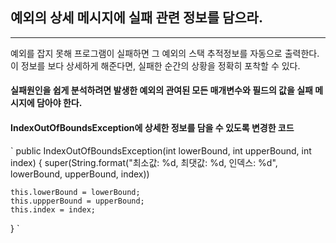 
## 예외의 상세 메시지에 실패 관련 정보를 담으라.

---

예외를 잡지 못해 프로그램이 실패하면 그 예외의 스택 추적정보를 자동으로 출력한다.
이 정보를 보다 상세하게 해준다면, 실패한 순간의 상황을 정확히 포착할 수 있다. 

#### 실패원인을 쉽게 분석하려면 발생한 예외의 관여된 모든 매개변수와 필드의 값을 실패 메시지에 담아야 한다.

#### IndexOutOfBoundsException에 상세한 정보를 담을 수 있도록 변경한 코드

`
public IndexOutOfBoundsException(int lowerBound, int upperBound, int index) {
    super(String.format("최소값: %d, 최댓값: %d, 인덱스: %d", lowerBound, upperBound, index))
    
    this.lowerBound = lowerBound;
    this.uppperBound = upperBound;
    this.index = index;
}
`
